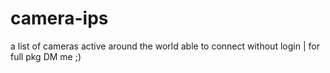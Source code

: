 # camera-ips
a list of cameras active around the world able to connect without login | for full pkg DM me ;)
